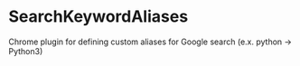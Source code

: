 # SearchKeywordAliases
Chrome plugin for defining custom aliases for Google search (e.x. python -> Python3)
